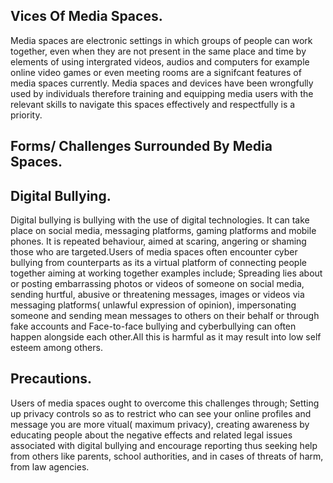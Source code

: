 ## Vices Of Media Spaces.
Media spaces are electronic settings in which groups of people can work together, even when they are not present in the same place and time by elements of using intergrated videos, audios and computers for example online video games or even meeting rooms are a signifcant features of media spaces currently.
Media spaces and devices have been wrongfully used by individuals therefore training and equipping media users with the relevant skills to navigate this spaces effectively and respectfully is a priority.

## Forms/ Challenges Surrounded By Media Spaces.  
## Digital Bullying.
Digital bullying is bullying with the use of digital technologies. It can take place on social media, messaging platforms, gaming platforms and mobile phones. It is repeated behaviour, aimed at scaring, angering or shaming those who are targeted.Users of media spaces often encounter cyber bullying from counterparts as its a virtual platform of connecting people together aiming at working together examples include;
Spreading lies about or posting embarrassing photos or videos of someone on social media,
sending hurtful, abusive or threatening messages, images or videos via messaging platforms( unlawful expression of opinion),
impersonating someone and sending mean messages to others on their behalf or through fake accounts and
Face-to-face bullying and cyberbullying can often happen alongside each other.All this is harmful as it may result into low self esteem among others.
## Precautions.
Users of media spaces ought to overcome this challenges through;
Setting up privacy controls so as to restrict who can see your online profiles and message you are more vitual( maximum privacy),
creating awareness by educating people about the negative effects and related legal issues associated with digital bullying and
encourage reporting thus seeking help from others like parents, school authorities, and in cases of threats of harm, from law agencies.
